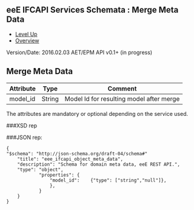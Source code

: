 ## eeE IFCAPI Services Schemata : Merge Meta Data ##

* [Level Up](../README.md)
* [Overview](./README.md)

Version/Date: 2016.02.03 AET/EPM  API v0.1+ (in progress)


## Merge Meta Data

 
 Attribute   | Type | Comment |
-------------|------|---------|
model_id |String|Model Id for resulting model after merge 

The attributes are mandatory or optional depending on the service used.


###XSD rep

###JSON rep:

```
{
"$schema": "http://json-schema.org/draft-04/schema#" 
	"title": "eee_ifcapi_object_meta_data",
	"description": "Schema for domain meta data, eeE REST API.",
	"type": "object",
			"properties": {
				"model_id":    {"type": ["string","null"]},
				},
			}
	}
}
```

